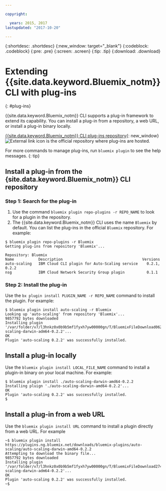 ```yaml
---

copyright:

  years: 2015, 2017
lastupdated: "2017-10-20"

---
```


{:shortdesc: .shortdesc}
{:new_window: target="_blank"}
{:codeblock: .codeblock}
{:pre: .pre}
{:screen: .screen}
{:tip: .tip}
{:download: .download}

# Extending {{site.data.keyword.Bluemix_notm}} CLI with plug-ins
{: #plug-ins}

{{site.data.keyword.Bluemix_notm}} CLI supports a plug-in framework to extend its capability. You can install a plug-in from a repository, a web URL, or install a plug-in binary locally. 

[{{site.data.keyword.Bluemix_notm}} CLI plug-ins repository](http://clis.ng.bluemix.net/ui/repository.html#bluemix-plugins){: new_window} ![External link icon](../../../icons/launch-glyph.svg) is the official repository where plug-ins are hosted.

For more commands to manage plug-ins, run `bluemix plugin` to see the help messages.
{: tip}

## Install a plug-in from the {site.data.keyword.Bluemix_notm}} CLI repository

### Step 1: Search for the plug-in

1. Use the command `bluemix plugin repo-plugins -r REPO_NAME` to look for a plugin in the repository.
2. The {{site.data.keyword.Bluemix_notm}} CLI uses the name `Bluemix` by default. You can list the plug-ins in the official `Bluemix` repository. For example:
  
  ```
  $ bluemix plugin repo-plugins -r Bluemix
  Getting plug-ins from repository 'Bluemix'...

  Repository: Bluemix
  Name           Description                                    Versions
  auto-scaling   IBM Cloud CLI plugin for Auto-Scaling service    0.2.1, 0.2.2
  nsg            IBM Cloud Network Security Group plugin          0.1.1

  ```

### Step 2: Install the plug-in

Use the `bx plugin install PLUGIN_NAME -r REPO_NAME` command to install the plugin. For example:

  ```
  $ bluemix plugin install auto-scaling -r Bluemix
  Looking up 'auto-scaling' from repository 'Bluemix'...
  9857792 bytes downloaded
  Installing plugin '/var/folder/v7/l3hnkz0x0b9b5mf1fyxh7yw00000gn/T/BluemixFileDownload062468676/auto-scaling-darwin-adm64-0.2.2'...
  OK
  Plugin 'auto-scaling 0.2.2' was successfully installed.
  ```

## Install a plug-in locally

Use the `bluemix plugin install LOCAL_FILE_NAME` command to install a plugin-in binary on your local machine. For example:

  ```
  $ bluemix plugin install ./auto-scaling-darwin-amd64-0.2.2
  Installing pluign './auto-scaling-darwin-amd64-0.2.2'...
  OK
  Plugin 'auto-scaling 0.2.2' was successfully installed.
  $
  ```

## Install a plug-in from a web URL

Use the `bluemix plugin install URL` command to install a plugin directly from a web URL. For example

  ```
  ~$ bluemix plugin install https://plugins.ng.bluemix.net/downloads/bluemix-plugins/auto-scaling/auto-scaling-darwin-amd64-0.2.2
  Attempting to download the binary file...
  9857792 bytes downloaded
  Installing plugin '/var/folder/v7/l3hnkz0x0b9b5mf1fyxh7yw00000gn/T/BluemixFileDownload274645142/auto-scaling-darwin-adm64-0.2.2'...
  OK
  Plugin 'auto-scaling 0.2.2' was successfully installed.
  ~$
  ```
